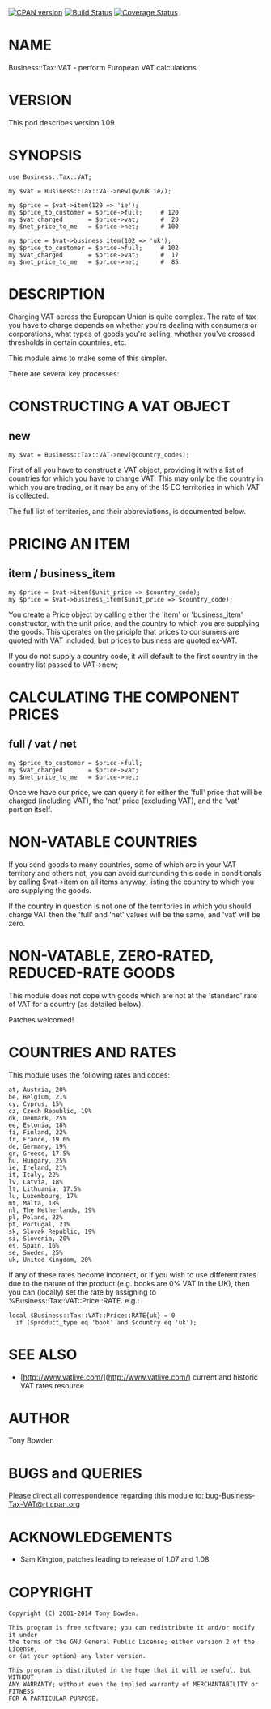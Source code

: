 [![CPAN version](https://badge.fury.io/pl/Business-Tax-VAT.svg)](http://badge.fury.io/pl/Business-Tax-VAT)
[![Build Status](https://travis-ci.org/jonasbn/Business-Tax-VAT.svg?branch=master)](https://travis-ci.org/jonasbn/Business-Tax-VAT)
[![Coverage Status](https://coveralls.io/repos/jonasbn/Business-Tax-VAT/badge.png)](https://coveralls.io/r/jonasbn/Business-Tax-VAT)

# NAME

Business::Tax::VAT - perform European VAT calculations

# VERSION

This pod describes version 1.09

# SYNOPSIS

    use Business::Tax::VAT;

    my $vat = Business::Tax::VAT->new(qw/uk ie/);

    my $price = $vat->item(120 => 'ie');
    my $price_to_customer = $price->full;     # 120
    my $vat_charged       = $price->vat;      #  20
    my $net_price_to_me   = $price->net;      # 100

    my $price = $vat->business_item(102 => 'uk');
    my $price_to_customer = $price->full;     # 102
    my $vat_charged       = $price->vat;      #  17
    my $net_price_to_me   = $price->net;      #  85

# DESCRIPTION

Charging VAT across the European Union is quite complex. The rate of tax
you have to charge depends on whether you're dealing with consumers or
corporations, what types of goods you're selling, whether you've crossed
thresholds in certain countries, etc.

This module aims to make some of this simpler.

There are several key processes:

# CONSTRUCTING A VAT OBJECT

## new

    my $vat = Business::Tax::VAT->new(@country_codes);

First of all you have to construct a VAT object, providing it with
a list of countries for which you have to charge VAT. This may only
be the country in which you are trading, or it may be any of the
15 EC territories in which VAT is collected.

The full list of territories, and their abbreviations, is documented
below.

# PRICING AN ITEM

## item / business\_item

    my $price = $vat->item($unit_price => $country_code);
    my $price = $vat->business_item($unit_price => $country_code);

You create a Price object by calling either the 'item' or 'business\_item'
constructor, with the unit price, and the country to which you are
supplying the goods. This operates on the priciple that prices to
consumers are quoted with VAT included, but prices to business are
quoted ex-VAT.

If you do not supply a country code, it will default to the first country
in the country list passed to VAT->new;

# CALCULATING THE COMPONENT PRICES

## full / vat / net

    my $price_to_customer = $price->full;
    my $vat_charged       = $price->vat;
    my $net_price_to_me   = $price->net;

Once we have our price, we can query it for either the 'full' price
that will be charged (including VAT), the 'net' price (excluding VAT),
and the 'vat' portion itself.

# NON-VATABLE COUNTRIES

If you send goods to many countries, some of which are in your VAT
territory and others not, you can avoid surrounding this code in
conditionals by calling $vat->item on all items anyway, listing the
country to which you are supplying the goods.

If the country in question is not one of the territories in which you
should charge VAT then the 'full' and 'net' values will be the same,
and 'vat' will be zero.

# NON-VATABLE, ZERO-RATED, REDUCED-RATE GOODS

This module does not cope with goods which are not at the 'standard'
rate of VAT for a country (as detailed below).

Patches welcomed!

# COUNTRIES AND RATES

This module uses the following rates and codes:

    at, Austria, 20%
    be, Belgium, 21%
    cy, Cyprus, 15%
    cz, Czech Republic, 19%
    dk, Denmark, 25%
    ee, Estonia, 18%
    fi, Finland, 22%
    fr, France, 19.6%
    de, Germany, 19%
    gr, Greece, 17.5%
    hu, Hungary, 25%
    ie, Ireland, 21%
    it, Italy, 22%
    lv, Latvia, 18%
    lt, Lithuania, 17.5%
    lu, Luxembourg, 17%
    mt, Malta, 18%
    nl, The Netherlands, 19%
    pl, Poland, 22%
    pt, Portugal, 21%
    sk, Slovak Republic, 19%
    si, Slovenia, 20%
    es, Spain, 16%
    se, Sweden, 25%
    uk, United Kingdom, 20%

If any of these rates become incorrect, or if you wish to use
different rates due to the nature of the product (e.g. books are 0%
VAT in the UK), then you can (locally) set the rate by assigning to
%Business::Tax::VAT::Price::RATE.  e.g.:

    local $Business::Tax::VAT::Price::RATE{uk} = 0 
      if ($product_type eq 'book' and $country eq 'uk');

# SEE ALSO

- [http://www.vatlive.com/](http://www.vatlive.com/) current and historic VAT rates resource

# AUTHOR

Tony Bowden

# BUGS and QUERIES

Please direct all correspondence regarding this module to:
  bug-Business-Tax-VAT@rt.cpan.org

# ACKNOWLEDGEMENTS

- Sam Kington, patches leading to release of 1.07 and 1.08

# COPYRIGHT

    Copyright (C) 2001-2014 Tony Bowden.

    This program is free software; you can redistribute it and/or modify it under
    the terms of the GNU General Public License; either version 2 of the License,
    or (at your option) any later version.

    This program is distributed in the hope that it will be useful, but WITHOUT
    ANY WARRANTY; without even the implied warranty of MERCHANTABILITY or FITNESS
    FOR A PARTICULAR PURPOSE.
